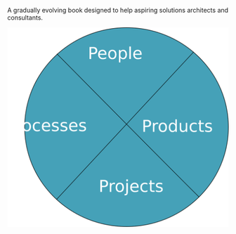 A gradually evolving book designed to help aspiring solutions architects and consultants.

![Circle diagram](images/circle-diagram.svg.png)

